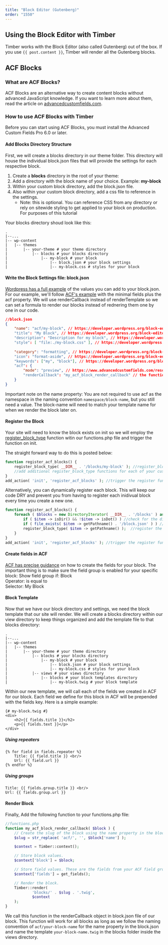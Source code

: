```yaml
---
title: "Block Editor (Gutenberg)"
order: "1550"
---
```


## Using the Block Editor with Timber

Timber works with the Block Editor (also called Gutenberg) out of the box. If you use `{{ post.content }}`, Timber will render all the Gutenberg blocks.

## ACF Blocks

### What are ACF Blocks?

ACF Blocks are an alternative way to create content blocks without advanced JavaScript knowledge. If you want to learn more about them, read the article on [advancedcustomfields.com](https://www.advancedcustomfields.com/resources/blocks/). 

### How to use ACF Blocks with Timber

Before you can start using ACF Blocks, you must install the Advanced Custom Fields Pro 6.0 or later.

#### Add Blocks Directory Structure

First, we will create a blocks directory in our theme folder. This directory will house the individual block.json files that will provide the settings for each respective block.

1. Create a **blocks** directory in the root of your theme: 
2. Add a directory with the block name of your choice. Example: **my-block**
3. Within your custom block directory, add the block.json file. 
4. Also within your custom block directory, add a css file to reference in the settings. 
    * Note: this is optional. You can reference CSS from any directory or rely on sitewide styling to get applied to your block on production. For purposes of this tutorial

Your blocks directory shoud look like this: 

```
.
|--...
|-- wp-content
|   |-- themes 
|       |-- your-theme # your theme directory
|           |-- blocks # your blocks directory
|               |-- my-block # your block
|                   |-- block.json # your block settings 
|                   |-- my-block.css # styles for your block
```

#### Write the Block Settings file: block.json

[Wordpress has a full example](https://developer.wordpress.org/block-editor/reference-guides/block-api/block-metadata/) of the values you can add to your block.json. For our example, we'll follow [ACF's example](https://www.advancedcustomfields.com/resources/acf-blocks-key-concepts/#acf-blocks-and-blockjson) with the minimal fields plus the acf property. We will use renderCallback instead of renderTemplate so we can set a formula to render our blocks instead of rednering them one by one in our code. 

```json
//block.json
{
    "name": "acf/my-block", // https://developer.wordpress.org/block-editor/reference-guides/block-api/block-metadata/#name
    "title": "My Block", // https://developer.wordpress.org/block-editor/reference-guides/block-api/block-metadata/#title
    "description": "Description for my block", // https://developer.wordpress.org/block-editor/reference-guides/block-api/block-metadata/#description
    "style": [ "file:./my-block.css" ], // https://developer.wordpress.org/block-editor/reference-guides/block-api/block-metadata/#category,
    
    "category": "formatting", // https://developer.wordpress.org/block-editor/reference-guides/block-api/block-metadata/#category
    "icon": "format-aside", // https://developer.wordpress.org/block-editor/reference-guides/block-api/block-metadata/#icon
    "keywords": ["my", "block"], // https://developer.wordpress.org/block-editor/reference-guides/block-api/block-metadata/#keywords
    "acf": { 
        "mode": "preview", // https://www.advancedcustomfields.com/resources/acf-blocks-key-concepts/#acf-blocks-and-blockjson
        "renderCallback": "my_acf_block_render_callback" // the function that will render the block we'll add later on
    } 
}
```
Important note on the name property: You are not required to use acf as the namespace in the naming convention `namespace/block-name`, but you still need a value. The block-name will need to match your template name for when we render the block later on. 

#### Register the Block

Your site will need to know the block exists on init so we will employ the [register_block_type](https://developer.wordpress.org/reference/functions/register_block_type/) function witin our functions.php file and trigger the function on init. 

The straight forward way to do this is posted below: 

```php
function register_acf_blocks() {
    register_block_type( __DIR__ . '/blocks/my-block' ); //register_block_type will look in the current directory and register the block you specify
    //add additional register_block_type functions for each of your custom blocks
}
add_action( 'init', 'register_acf_blocks' ); //trigger the register function on init
```

Alternatively, you can dynamically register each block. This will keep our code DRY and prevent you from having to register each inidivual block every time you create a new one. 

```php
function register_acf_blocks() {
	foreach ( $blocks = new DirectoryIterator( __DIR__ . '/blocks' ) as $item ) {
        if ( $item -> isDir() && !$item -> isDot() ) //check for the directory
		if ( file_exists( $item -> getPathname() . '/block.json' ) ) //check if the block.json exists
		register_block_type( $item -> getPathname() );  //register the block given the directory name within the blocks directory
	}
}
add_action( 'init', 'register_acf_blocks' ); //trigger the register function on init
```

#### Create fields in ACF

[ACF has precise guidance](https://www.advancedcustomfields.com/resources/create-your-first-acf-block/#create-the-testimonial-field-group) on how to create the fields for your block. The important thing is to make sure the field group is enabled for your specific block: 
    Show field group if: Block  
    Operator: is equal to  
    Selector: My Block  
    

#### Block Template
Now that we have our block directory and settings, we need the block template that our site will render. We will create a blocks directory within our view directory to keep things organized and add the template file to that blocks directory: 

```
.
|--...
|-- wp-content
|   |-- themes 
|       |-- your-theme # your theme directory
|           |-- blocks # your blocks directory
|               |-- my-block # your block
|                   |-- block.json # your block settings 
|                   |-- my-block.css # styles for your block
|           |-- views # your views directory
|               |-- blocks # your block templates directory
|                   |-- my-block.twig # your block template 
```

Within our new template, we will call each of the fields we created in ACF for our block. Each field we define for this block in ACF will be prepended with the fields key. Here is a simple example: 

```twig
{# my-block.twig #}
<div>
    <h2>{{ fields.title }}</h2>
    <p>{{ fields.text }}</p>
</div>
```

##### Using repeaters

```
{% for field in fields.repeater %}
    Title: {{ field.title }} <br/>
    Url: {{ field.url }}
{% endfor %}
```

##### Using groups

```
Title: {{ fields.group.title }} <br/>
Url: {{ fields.group.url }}
```

#### Render Block

Finally, Add the following function to your functions.php file:  

```php
//functions.php 
function my_acf_block_render_callback( $block ) {
    // Create the slug of the block using the name property in the block.json. 
	$slug = str_replace( 'acf/', '', $block['name'] );

	$context = Timber::context();

	// Store block values. 
	$context['block'] = $block;

	// Store field values. These are the fields from your ACF field group for the block. 
	$context['fields'] = get_fields(); 

	// Render the block.
	Timber::render(
			'blocks/' . $slug . '.twig',
			$context
	);
}
```
We call this function in the renderCallback object in block.json file of our block. This function will work for all blocks as long as we follow the naming convention of `acf/your-block-name` for the name property in the block.json and name the template `your-block-name.twig` in the blocks folder inside the views directory. 



